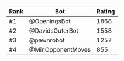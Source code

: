 Rank|Bot|Rating
---|---|---
#1|@OpeningsBot|1868
#2|@DavidsGuterBot|1558
#3|@pawnrobot|1257
#4|@MinOpponentMoves|855
